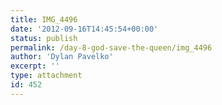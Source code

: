 ```yaml
---
title: IMG_4496
date: '2012-09-16T14:45:54+00:00'
status: publish
permalink: /day-8-god-save-the-queen/img_4496
author: 'Dylan Pavelko'
excerpt: ''
type: attachment
id: 452
---
```

<!DOCTYPE html PUBLIC "-//W3C//DTD HTML 4.0 Transitional//EN" "http://www.w3.org/TR/REC-html40/loose.dtd">
<?xml encoding="UTF-8">
